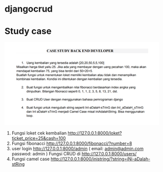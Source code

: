 # djangocrud

# Study case

![Alt text](https://github.com/kadekdodikwirawan/djangocrud/blob/master/study_case.png?raw=true "Study Case")

1. Fungsi loket cek kembalian http://127.0.0.1:8000/loket?ticket_price=25&cash=100
2. Fungsi fibonacci http://127.0.0.1:8000/fibonacci/?number=8
3. user login http://127.0.0.1:8000/admin (
   email: admin@admin.com
   passwod: admin
   )
   Fungsi CRUD di http://127.0.0.1:8000/users/
4. Fungsi camel case http://127.0.0.1:8000/inistring/?string=iNi-aDalah-stRing
